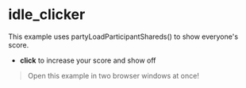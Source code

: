 # idle_clicker

This example uses partyLoadParticipantShareds() to show everyone's score.

- **click** to increase your score and show off

> Open this example in two browser windows at once!
